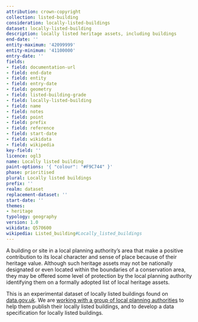 ```yaml
---
attribution: crown-copyright
collection: listed-building
consideration: locally-listed-buildings
dataset: locally-listed-building
description: locally listed heritage assets, including buildings
end-date: ''
entity-maximum: '42099999'
entity-minimum: '41100000'
entry-date: ''
fields:
- field: documentation-url
- field: end-date
- field: entity
- field: entry-date
- field: geometry
- field: listed-building-grade
- field: locally-listed-building
- field: name
- field: notes
- field: point
- field: prefix
- field: reference
- field: start-date
- field: wikidata
- field: wikipedia
key-field: ''
licence: ogl3
name: Locally listed building
paint-options: '{ "colour": "#F9C744" }'
phase: prioritised
plural: Locally listed buildings
prefix: ''
realm: dataset
replacement-dataset: ''
start-date: ''
themes:
- heritage
typology: geography
version: 1.0
wikidata: Q570600
wikipedia: Listed_building#Locally_listed_buildings
---
```


A building or site in a local planning authority’s area that make a positive contribution to its local character and sense of place because of their heritage value. Although such heritage assets may not be nationally designated or even located within the boundaries of a conservation area, they may be offered some level of protection by the local planning authority identifying them on a formally adopted list of local heritage assets.

This is an experimental dataset of locally listed buildings found on [data.gov.uk](https://www.data.gov.uk/search?q=locally+listed+buildings).
We are [working with a group of local planning authorities](/about/) to help them publish their locally listed buildings, and to develop a data specification for locally listed buildings.
